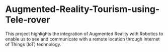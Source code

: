 # Augmented-Reality-Tourism-using-Tele-rover
This project highlights the integration of Augmented Reality with Robotics to enable us to see and communicate with a remote location through Internet of Things (IoT) technology.
